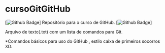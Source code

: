 # cursoGitGitHub
[![Github Badge](https://img.shields.io/badge/GitHub-100000?style=for-the-badge&logo=github&logoColor=white)] 
Repositório para o curso de GitHub. 
[![Github Badge](https://img.shields.io/badge/GitHub-100000?style=for-the-badge&logo=github&logoColor=white)] 

Arquivo de texto(.txt) com um lista de comandos para Git. 

*Comandos básicos para uso do GitHub , estilo caixa de primeiros socorros XD.
